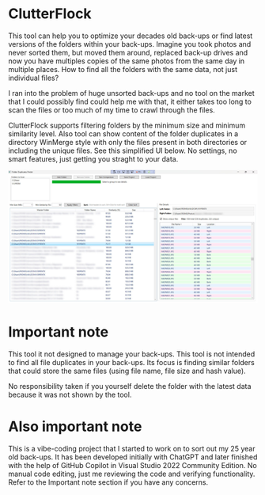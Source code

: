 # ClutterFlock

This tool can help you to optimize your decades old back-ups or find latest versions of the folders within your back-ups.
Imagine you took photos and never sorted them, but moved them around, replaced back-up drives and now you have multiples copies of the same photos from the same day in multiple places. How to find all the folders with the same data, not just individual files?

I ran into the problem of huge unsorted back-ups and no tool on the market that I could possibly find could help me with that, it either takes too long to scan the files or too much of my time to crawl through the files.

ClutterFlock supports filtering folders by the minimum size and minimum similarity level. Also tool can show content of the folder duplicates in a directory WinMerge style with only the files present in both directories or including the unique files.
See this simplified UI below. No settings, no smart features, just getting you straght to your data.

![Alt text](/Screenshot/Main.jpg?raw=true "Example analysis")

# Important note
This tool it not designed to manage your back-ups. This tool is not intended to find all file duplicates in your back-ups. 
Its focus is finding similar folders that could store the same files (using file name, file size and hash value).

No responsibility taken if you yourself delete the folder with the latest data because it was not shown by the tool.

# Also important note
This is a vibe-coding project that I started to work on to sort out my 25 year old back-ups. It has been developed initially with ChatGPT and later finished with the help of GitHub Copilot in Visual Studio 2022 Community Edition. No manual code editing, just me reviewing the code and verifying functionality.
Refer to the Important note section if you have any concerns.
